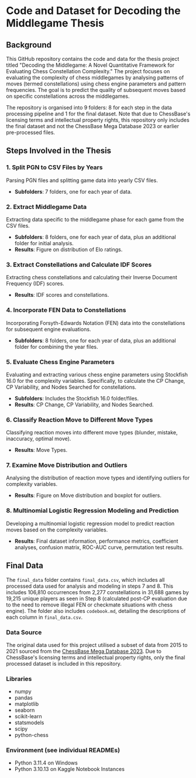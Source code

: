 # Code and Dataset for Decoding the Middlegame Thesis

## Background
This GitHub repository contains the code and data for the thesis project titled "Decoding the Middlegame: A Novel Quantitative Framework for Evaluating Chess Constellation Complexity." The project focuses on evaluating the complexity of chess middlegames by analysing patterns of moves (termed constellations) using chess engine parameters and pattern frequencies. The goal is to predict the quality of subsequent moves based on specific constellations across the middlegames.

The repository is organised into 9 folders: 8 for each step in the data processing pipeline and 1 for the final dataset. Note that due to ChessBase's licensing terms and intellectual property rights, this repository only includes the final dataset and not the ChessBase Mega Database 2023 or earlier pre-processed files.

## Steps Involved in the Thesis

### 1. Split PGN to CSV Files by Years
Parsing PGN files and splitting game data into yearly CSV files.
- **Subfolders**: 7 folders, one for each year of data.

### 2. Extract Middlegame Data
Extracting data specific to the middlegame phase for each game from the CSV files.
- **Subfolders**: 8 folders, one for each year of data, plus an additional folder for initial analysis.
- **Results**: Figure on distribution of Elo ratings.

### 3. Extract Constellations and Calculate IDF Scores
Extracting chess constellations and calculating their Inverse Document Frequency (IDF) scores.
- **Results**: IDF scores and constellations.

### 4. Incorporate FEN Data to Constellations
Incorporating Forsyth-Edwards Notation (FEN) data into the constellations for subsequent engine evaluations.
- **Subfolders**: 8 folders, one for each year of data, plus an additional folder for combining the year files.

### 5. Evaluate Chess Engine Parameters
Evaluating and extracting various chess engine parameters using Stockfish 16.0 for the complexity variables. Specifically, to calculate the CP Change, CP Variability, and Nodes Searched for constellations.
- **Subfolders**: Includes the Stockfish 16.0 folder/files.
- **Results**: CP Change, CP Variability, and Nodes Searched.

### 6. Classify Reaction Move to Different Move Types
Classifying reaction moves into different move types (blunder, mistake, inaccuracy, optimal move).
- **Results**: Move Types.

### 7. Examine Move Distribution and Outliers
Analysing the distribution of reaction move types and identifying outliers for complexity variables.
- **Results**: Figure on Move distribution and boxplot for outliers.

### 8. Multinomial Logistic Regression Modeling and Prediction
Developing a multinomial logistic regression model to predict reaction moves based on the complexity variables.
- **Results**: Final dataset information, performance metrics, coefficient analyses, confusion matrix, ROC-AUC curve, permutation test results.

## Final Data
The `final_data` folder contains `final_data.csv`, which includes all processed data used for analysis and modeling in steps 7 and 8. This includes 106,810 occurrences from 2,277 constellations in 31,688 games by 19,215 unique players as seen in Step 8 (calculated post-CP evaluation due to the need to remove illegal FEN or checkmate situations with chess engine). The folder also includes `codebook.md`, detailing the descriptions of each column in `final_data.csv`.

### Data Source
The original data used for this project utilised a subset of data from 2015 to 2021 sourced from the [ChessBase Mega Database 2023](https://shop.chessbase.com/en/products/mega_database_2023). Due to ChessBase's licensing terms and intellectual property rights, only the final processed dataset is included in this repository.

### Libraries
* numpy
* pandas
* matplotlib
* seaborn
* scikit-learn
* statsmodels
* scipy
* python-chess

### Environment (see individual READMEs)
* Python 3.11.4 on Windows
* Python 3.10.13 on Kaggle Notebook Instances



